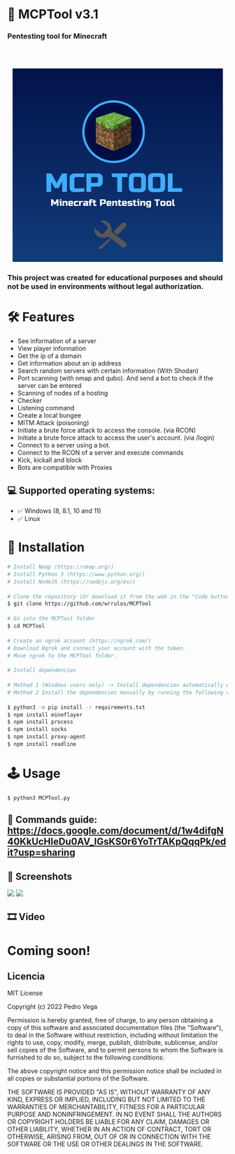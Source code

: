 # 🧨  MCPTool v3.1

<h3> Pentesting tool for Minecraft </h3>
<br/>
</br>
<p align="center">
<img src="https://github.com/wrrulos/Imagenes-Github/blob/main/MCPTool/Logo.png" title="MCPTool">
</p>

### This project was created for educational purposes and should not be used in environments without legal authorization.

# 🛠 Features

* See information of a server
* View player information
* Get the ip of a domain
* Get information about an ip address
* Search random servers with certain information (With Shodan)
* Port scanning (with nmap and qubo). And send a bot to check if the server can be entered
* Scanning of nodes of a hosting
* Checker
* Listening command
* Create a local bungee
* MITM Attack (poisoning)
* Initiate a brute force attack to access the console. (via RCON)
* Initiate a brute force attack to access the user's account. (via /login)
* Connect to a server using a bot.
* Connect to the RCON of a server and execute commands
* Kick, kickall and block
* Bots are compatible with Proxies

## 💻 Supported operating systems:

* ✅ Windows (8, 8.1, 10 and 11)
* ✅ Linux

# 🔧 Installation 

```bash
# Install Nmap (https://nmap.org/)
# Install Python 3 (https://www.python.org/)
# Install NodeJS (https://nodejs.org/es/)

# Clone the repository (Or download it from the web in the "Code button and download zip")
$ git clone https://github.com/wrrulos/MCPTool

# Go into the MCPTool folder
$ cd MCPTool

# Create an ngrok account (https://ngrok.com/)
# Download Ngrok and connect your account with the token.
# Move ngrok to the MCPTool folder.

# Install dependencies 

# Method 1 (Windows users only) -> Install dependencies automatically with the installer. (Run Installer.bat)
# Method 2 Install the dependencies manually by running the following commands.

$ python3 -m pip install -r requirements.txt
$ npm install mineflayer 
$ npm install process 
$ npm install socks
$ npm install proxy-agent 
$ npm install readline

```

# 🕹 Usage

```bash
$ python3 MCPTool.py
```

## 📝 Commands guide: https://docs.google.com/document/d/1w4difgN40KkUcHIeDu0AV_IGsKS0r6YoTrTAKpQqqPk/edit?usp=sharing

## 📸 Screenshots

<img src="https://imgur.com/SzciCYF.png">
<img src="https://imgur.com/X2puYi9.png">

## 🎞 Video 
# Coming soon!

## Licencia 

MIT License

Copyright (c) 2022 Pedro Vega

Permission is hereby granted, free of charge, to any person obtaining a copy
of this software and associated documentation files (the "Software"), to deal
in the Software without restriction, including without limitation the rights
to use, copy, modify, merge, publish, distribute, sublicense, and/or sell
copies of the Software, and to permit persons to whom the Software is
furnished to do so, subject to the following conditions:

The above copyright notice and this permission notice shall be included in all
copies or substantial portions of the Software.

THE SOFTWARE IS PROVIDED "AS IS", WITHOUT WARRANTY OF ANY KIND, EXPRESS OR
IMPLIED, INCLUDING BUT NOT LIMITED TO THE WARRANTIES OF MERCHANTABILITY,
FITNESS FOR A PARTICULAR PURPOSE AND NONINFRINGEMENT. IN NO EVENT SHALL THE
AUTHORS OR COPYRIGHT HOLDERS BE LIABLE FOR ANY CLAIM, DAMAGES OR OTHER
LIABILITY, WHETHER IN AN ACTION OF CONTRACT, TORT OR OTHERWISE, ARISING FROM,
OUT OF OR IN CONNECTION WITH THE SOFTWARE OR THE USE OR OTHER DEALINGS IN THE
SOFTWARE.

 
